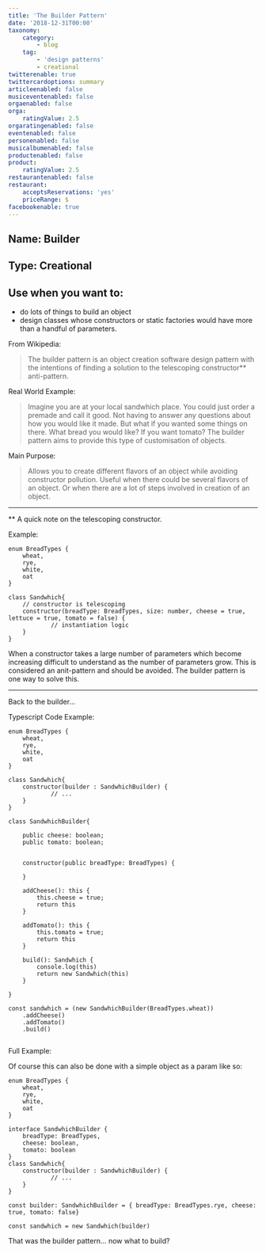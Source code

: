 ```yaml
---
title: 'The Builder Pattern'
date: '2018-12-31T00:00'
taxonomy:
    category:
        - blog
    tag:
        - 'design patterns'
        - creational
twitterenable: true
twittercardoptions: summary
articleenabled: false
musiceventenabled: false
orgaenabled: false
orga:
    ratingValue: 2.5
orgaratingenabled: false
eventenabled: false
personenabled: false
musicalbumenabled: false
productenabled: false
product:
    ratingValue: 2.5
restaurantenabled: false
restaurant:
    acceptsReservations: 'yes'
    priceRange: $
facebookenable: true
---
```


## Name: Builder

## Type: Creational

## Use when you want to:

* do lots of things to build an object
* design classes whose constructors or static factories would have more than a handful of parameters.
 
From Wikipedia:

> The builder pattern is an object creation software design pattern with the intentions of finding a solution to the telescoping constructor** anti-pattern.

Real World Example:

> Imagine you are at your local sandwhich place. You could just order a premade and call it good. Not having to answer any questions about how you would like it made.
But what if you wanted some things on there. What bread you would like? If you want tomato? The builder pattern aims to provide this type of customisation of objects.

Main Purpose:

> Allows you to create different flavors of an object while avoiding constructor pollution. Useful when there could be several flavors of an object. Or when there are a lot of steps involved in creation of an object.

<hr/>
** A quick note on the telescoping constructor. 

Example: 

```
enum BreadTypes { 
    wheat,
    rye,
    white,
    oat
}

class Sandwhich{
	// constructor is telescoping
	constructor(breadType: BreadTypes, size: number, cheese = true, lettuce = true, tomato = false) {
    		// instantiation logic
	}
}
```
When a constructor takes a large number of parameters which become increasing difficult to understand as the number of parameters grow.
This is considered an anit-pattern and should be avoided. The builder pattern is one way to solve this.


<hr/>

Back to the builder... 

Typescript Code Example:

```
enum BreadTypes { 
    wheat,
    rye,
    white,
    oat
}

class Sandwhich{
	constructor(builder : SandwhichBuilder) {
    		// ... 
	}
}

class SandwhichBuilder{

    public cheese: boolean;
    public tomato: boolean;


    constructor(public breadType: BreadTypes) { 

    }

    addCheese(): this { 
        this.cheese = true;
        return this
    }

    addTomato(): this { 
        this.tomato = true;
        return this
    }

    build(): Sandwhich { 
        console.log(this)
        return new Sandwhich(this)
    }
    
}

const sandwhich = (new SandwhichBuilder(BreadTypes.wheat))
    .addCheese()
    .addTomato()
    .build()
 
```

Full Example:

<script async src="//jsfiddle.net/harps116/e48pLck3/15/embed/js,result/"></script>

Of course this can also be done with a simple object as a param like so:

```
enum BreadTypes { 
    wheat,
    rye,
    white,
    oat
}

interface SandwhichBuilder { 
    breadType: BreadTypes,
    cheese: boolean,
    tomato: boolean
}
class Sandwhich{
	constructor(builder : SandwhichBuilder) {
    		// ... 
	}
}

const builder: SandwhichBuilder = { breadType: BreadTypes.rye, cheese: true, tomato: false}

const sandwhich = new Sandwhich(builder)

```
<script async src="//jsfiddle.net/harps116/pg0yqa1c/1/embed/js,result/"></script>

That was the builder pattern... now what to build?